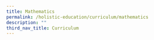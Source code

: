 ```yaml
---
title: Mathematics
permalink: /holistic-education/curriculum/mathematics
description: ""
third_nav_title: Curriculum
---
```

